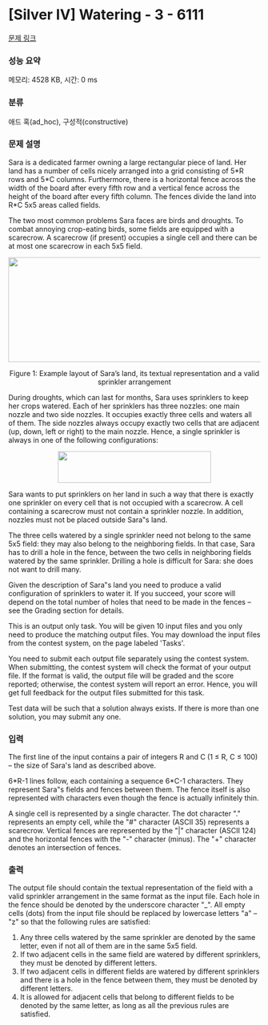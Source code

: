 # [Silver IV] Watering - 3 - 6111 

[문제 링크](https://www.acmicpc.net/problem/6111) 

### 성능 요약

메모리: 4528 KB, 시간: 0 ms

### 분류

애드 혹(ad_hoc), 구성적(constructive)

### 문제 설명

<p>Sara is a dedicated farmer owning a large rectangular piece of land. Her land has a number of cells nicely arranged into a grid consisting of 5*R rows and 5*C columns. Furthermore, there is a horizontal fence across the width of the board after every fifth row and a vertical fence across the height of the board after every fifth column. The fences divide the land into R*C 5x5 areas called fields.</p>

<p>The two most common problems Sara faces are birds and droughts. To combat annoying crop-eating birds, some fields are equipped with a scarecrow. A scarecrow (if present) occupies a single cell and there can be at most one scarecrow in each 5x5 field.</p>

<p style="text-align:center"><img alt="" src="" style="height:209px; width:605px"></p>

<p style="text-align:center">Figure 1: Example layout of Sara’s land, its textual representation and a valid sprinkler arrangement</p>

<p>During droughts, which can last for months, Sara uses sprinklers to keep her crops watered. Each of her sprinklers has three nozzles: one main nozzle and two side nozzles. It occupies exactly three cells and waters all of them. The side nozzles always occupy exactly two cells that are adjacent (up, down, left or right) to the main nozzle. Hence, a single sprinkler is always in one of the following configurations:</p>

<p style="text-align:center"><img alt="" src="" style="height:63px; width:306px"></p>

<p>Sara wants to put sprinklers on her land in such a way that there is exactly one sprinkler on every cell that is not occupied with a scarecrow. A cell containing a scarecrow must not contain a sprinkler nozzle. In addition, nozzles must not be placed outside Sara‟s land.</p>

<p>The three cells watered by a single sprinkler need not belong to the same 5x5 field: they may also belong to the neighboring fields. In that case, Sara has to drill a hole in the fence, between the two cells in neighboring fields watered by the same sprinkler. Drilling a hole is difficult for Sara: she does not want to drill many.</p>

<p>Given the description of Sara‟s land you need to produce a valid configuration of sprinklers to water it. If you succeed, your score will depend on the total number of holes that need to be made in the fences – see the Grading section for details.</p>

<p>This is an output only task. You will be given 10 input files and you only need to produce the matching output files. You may download the input files from the contest system, on the page labeled 'Tasks'.</p>

<p>You need to submit each output file separately using the contest system. When submitting, the contest system will check the format of your output file. If the format is valid, the output file will be graded and the score reported; otherwise, the contest system will report an error. Hence, you will get full feedback for the output files submitted for this task.</p>

<p>Test data will be such that a solution always exists. If there is more than one solution, you may submit any one.</p>

### 입력 

 <p>The first line of the input contains a pair of integers R and C (1 ≤ R, C ≤ 100) – the size of Sara's land as described above.</p>

<p>6*R-1 lines follow, each containing a sequence 6*C-1 characters. They represent Sara"s fields and fences between them. The fence itself is also represented with characters even though the fence is actually infinitely thin.</p>

<p>A single cell is represented by a single character. The dot character "." represents an empty cell, while the "#" character (ASCII 35) represents a scarecrow. Vertical fences are represented by the "|" character (ASCII 124) and the horizontal fences with the "-" character (minus). The "+" character denotes an intersection of fences.</p>

### 출력 

 <p>The output file should contain the textual representation of the field with a valid sprinkler arrangement in the same format as the input file. Each hole in the fence should be denoted by the underscore character "_". All empty cells (dots) from the input file should be replaced by lowercase letters "a" – "z" so that the following rules are satisfied:</p>

<ol>
	<li>Any three cells watered by the same sprinkler are denoted by the same letter, even if not all of them are in the same 5x5 field.</li>
	<li>If two adjacent cells in the same field are watered by different sprinklers, they must be denoted by different letters.</li>
	<li>If two adjacent cells in different fields are watered by different sprinklers and there is a hole in the fence between them, they must be denoted by different letters.</li>
	<li>It is allowed for adjacent cells that belong to different fields to be denoted by the same letter, as long as all the previous rules are satisfied.</li>
</ol>

